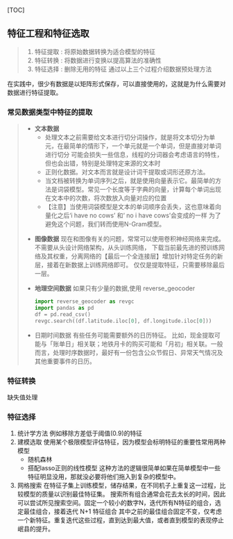 [TOC]
## 特征工程和特征选取
> 1. 特征提取 : 将原始数据转换为适合模型的特征
> 2. 特征转换 : 将数据进行变换以提高算法的准确性
> 3. 特征选择 : 删除无用的特征
> 通过以上三个过程介绍数据预处理方法


在实践中，很少有数据是以矩阵形式保存，可以直接使用的，这就是为什么需要对数据进行特征提取。
### 常见数据类型中特征的提取
> - **文本数据**
>   - 处理文本之前需要给文本进行切分词操作，就是将文本切分为单元，在最简单的情形下，一个单元就是一个单词，但是直接对单词进行切分
>     可能会损失一些信息，线程的分词器会考虑语言的特性，但也会出错，特别是处理特定来源的文本时
>   - 正则化数据。对文本而言就是设计词干提取或词形还原方法。
>   - 当文档被转换为单词序列之后，就是使用向量表示它。最简单的方法是词袋模型。常见一个长度等于字典的向量，计算每个单词出现在文本中的次数，将次数放入向量对应的位置
>   - 【注意】当使用词袋模型是文本的单词顺序会丢失，这也意味着向量化之后‘i have no cows’ 和‘ no i have cows’会变成的一样
>     为了避免这个问题，我们转而使用N-Gram模型。
>
> * **图像数据**
>   现在和图像有关的问题，常常可以使用卷积神经网络来完成。不需要从头设计网络架构，从头训练网络，
>   下载当前最先进的预训练网络及其权重，分离网络的【最后一个全连接层】增加针对特定任务的新层，接着在新数据上训练网络即可。
>   仅仅是提取特征，只需要移除最后一层。
>
> * **地理空间数据**
>   如果只有少量的数据,使用 reverse_geocoder
>
>   ```python
>   import reverse_geocoder as revgc
>   import pandas as pd
>   df = pd.read_csv()
>   revgc.search((df.latitude.iloc[0], df.longitude.iloc[0]))
>   ```
>
> * 日期时间数据
>   有些任务可能需要额外的日历特征。
>   比如，现金提取可能与「账单日」相关联；地铁月卡的购买可能和「月初」相关联。一般而言，处理时序数据时，最好有一份包含公众节假日、异常天气情况及其他重要事件的日历。
>   
### 特征转换
缺失值处理


### 特征选择
1. 统计学方法
例如移除方差低于阈值(0.9)的特征
2. 建模选取
   使用某个极限模型评估特征，因为模型会标明特征的重要性常用两种模型
   * 随机森林
   * 搭配lasso正则的线性模型
   这种方法的逻辑很简单如果在简单模型中一些特征明显没用，那就没必要将他们拖入到复杂的模型中。
3. 网格搜索
   在特征子集上训练模型，储存结果，在不同机子上重复这一过程，比较模型的质量以识别最佳特征集。
   搜索所有组合通常会花去太长的时间，因此可以尝试所见搜索空间。固定一个较小的数字N，迭代所有N特征的组合，选定最佳组合，接着迭代 N+1 特征组合
   其中之前的最佳组合固定不变，仅考虑一个新特征。重复迭代这些过程，直到达到最大值，或者直到模型的表现停止岷县的提升。

